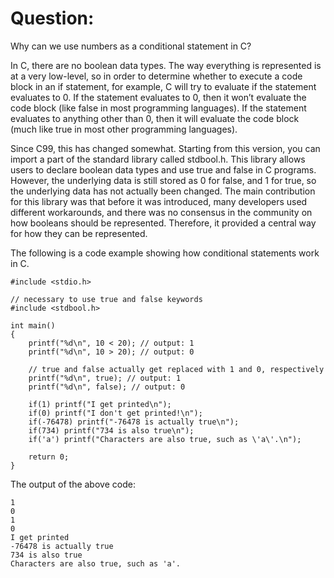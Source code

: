 
# Question:

Why can we use numbers as a conditional statement in C?

In C, there are no boolean data types. The way everything is represented is at a very low-level, so in order to determine whether to execute a code block in an if statement, for example, C will try to evaluate if the statement evaluates to 0. If the statement evaluates to 0, then it won’t evaluate the code block (like false in most programming languages). If the statement evaluates to anything other than 0, then it will evaluate the code block (much like true in most other programming languages).

Since C99, this has changed somewhat. Starting from this version, you can import a part of the standard library called stdbool.h. This library allows users to declare boolean data types and use true and false in C programs. However, the underlying data is still stored as 0 for false, and 1 for true, so the underlying data has not actually been changed. The main contribution for this library was that before it was introduced, many developers used different workarounds, and there was no consensus in the community on how booleans should be represented. Therefore, it provided a central way for how they can be represented. 


The following is a code example showing how conditional statements work in C.
```
#include <stdio.h>

// necessary to use true and false keywords
#include <stdbool.h>

int main()
{
    printf("%d\n", 10 < 20); // output: 1
    printf("%d\n", 10 > 20); // output: 0
    
    // true and false actually get replaced with 1 and 0, respectively
    printf("%d\n", true); // output: 1
    printf("%d\n", false); // output: 0
    
    if(1) printf("I get printed\n");
    if(0) printf("I don't get printed!\n");
    if(-76478) printf("-76478 is actually true\n");
    if(734) printf("734 is also true\n");
    if('a') printf("Characters are also true, such as \'a\'.\n");
    
    return 0;
}
```

The output of the above code:

```
1
0
1
0
I get printed
-76478 is actually true
734 is also true
Characters are also true, such as 'a'.
```

